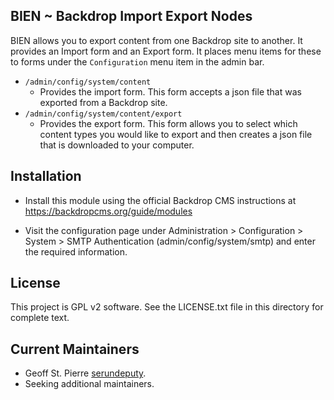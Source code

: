 BIEN ~ Backdrop Import Export Nodes
----
BIEN allows you to export content from one Backdrop site to another. It provides
an Import form and an Export form. It places menu items for these to forms under
the `Configuration` menu item in the admin bar.


* `/admin/config/system/content`
  * Provides the import form. This form accepts a json file that was exported
  from a Backdrop site.
* `/admin/config/system/content/export`
  * Provides the export form. This form allows you to select which content types
  you would like to export and then creates a json file that is downloaded to
  your computer.

Installation
------------

* Install this module using the official Backdrop CMS instructions at
    https://backdropcms.org/guide/modules

* Visit the configuration page under Administration > Configuration > System >
    SMTP Authentication (admin/config/system/smtp) and enter the required
    information.

License
-------

This project is GPL v2 software. See the LICENSE.txt file in this directory for
complete text.

Current Maintainers
-------------------

* Geoff St. Pierre [serundeputy](https://github.com/serundeputy).
* Seeking additional maintainers.
